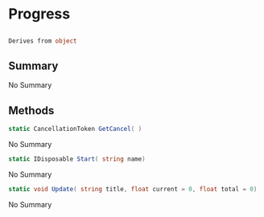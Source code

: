 # Progress

## 
```c#
Derives from object
```

## Summary

No Summary
## Methods

```c#
static CancellationToken GetCancel( ) 
```
No Summary
```c#
static IDisposable Start( string name) 
```
No Summary
```c#
static void Update( string title, float current = 0, float total = 0) 
```
No Summary
